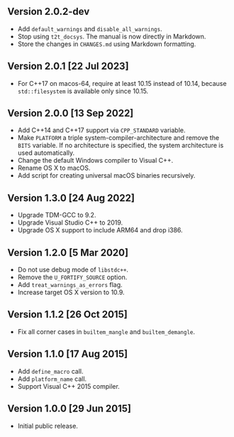 Version 2.0.2-dev
-----------------
- Add `default_warnings` and `disable_all_warnings`.
- Stop using `t2t_docsys`. The manual is now directly in Markdown.
- Store the changes in `CHANGES.md` using Markdown formatting.


Version 2.0.1 [22 Jul 2023]
---------------------------
- For C++17 on macos-64, require at least 10.15 instead of 10.14,
  because `std::filesystem` is available only since 10.15.


Version 2.0.0 [13 Sep 2022]
---------------------------
- Add C++14 and C++17 support via `CPP_STANDARD` variable.
- Make `PLATFORM` a triple system-compiler-architecture
  and remove the `BITS` variable. If no architecture is
  specified, the system architecture is used automatically.
- Change the default Windows compiler to Visual C++.
- Rename OS X to macOS.
- Add script for creating universal macOS binaries recursively.


Version 1.3.0 [24 Aug 2022]
---------------------------
- Upgrade TDM-GCC to 9.2.
- Upgrade Visual Studio C++ to 2019.
- Upgrade OS X support to include ARM64 and drop i386.


Version 1.2.0 [5 Mar 2020]
--------------------------
- Do not use debug mode of `libstdc++`.
- Remove the `U_FORTIFY_SOURCE` option.
- Add `treat_warnings_as_errors` flag.
- Increase target OS X version to 10.9.


Version 1.1.2 [26 Oct 2015]
---------------------------
- Fix all corner cases in `builtem_mangle` and `builtem_demangle`.


Version 1.1.0 [17 Aug 2015]
---------------------------
- Add `define_macro` call.
- Add `platform_name` call.
- Support Visual C++ 2015 compiler.


Version 1.0.0 [29 Jun 2015]
---------------------------
- Initial public release.
